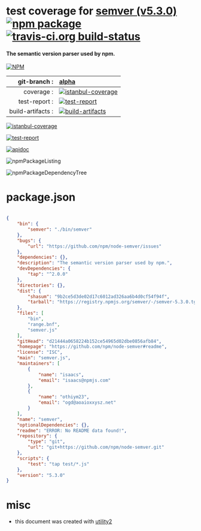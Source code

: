 # test coverage for  [semver (v5.3.0)](https://github.com/npm/node-semver#readme)  [![npm package](https://img.shields.io/npm/v/npmtest-semver.svg?style=flat-square)](https://www.npmjs.org/package/npmtest-semver) [![travis-ci.org build-status](https://api.travis-ci.org/npmtest/node-npmtest-semver.svg)](https://travis-ci.org/npmtest/node-npmtest-semver)
#### The semantic version parser used by npm.

[![NPM](https://nodei.co/npm/semver.png?downloads=true)](https://www.npmjs.com/package/semver)

| git-branch : | [alpha](https://github.com/npmtest/node-npmtest-semver/tree/alpha)|
|--:|:--|
| coverage : | [![istanbul-coverage](https://npmtest.github.io/node-npmtest-semver/build/coverage.badge.svg)](https://npmtest.github.io/node-npmtest-semver/build/coverage.html/index.html)|
| test-report : | [![test-report](https://npmtest.github.io/node-npmtest-semver/build/test-report.badge.svg)](https://npmtest.github.io/node-npmtest-semver/build/test-report.html)|
| build-artifacts : | [![build-artifacts](https://npmtest.github.io/node-npmtest-semver/glyphicons_144_folder_open.png)](https://github.com/npmtest/node-npmtest-semver/tree/gh-pages/build)|

[![istanbul-coverage](https://npmtest.github.io/node-npmtest-semver/build/screenCapture.buildCustomOrg.browser.coverage.html.png)](https://npmtest.github.io/node-npmtest-semver/build/coverage.html/index.html)

[![test-report](https://npmtest.github.io/node-npmtest-semver/build/screenCapture.buildCustomOrg.browser.%252Fhome%252Ftravis%252Fbuild%252Fnpmtest%252Fnode-npmtest-semver%252Ftmp%252Fbuild%252Ftest-report.html.png)](https://npmtest.github.io/node-npmtest-semver/build/test-report.html)

[![apidoc](https://npmdoc.github.io/node-npmdoc-semver/build/screenCapture.buildApidoc.browser.%252Fhome%252Ftravis%252Fbuild%252Fnpmdoc%252Fnode-npmdoc-semver%252Ftmp%252Fbuild%252Fapidoc.html.png)](https://npmdoc.github.io/node-npmdoc-semver/build/apidoc.html)

![npmPackageListing](https://npmtest.github.io/node-npmtest-semver/build/screenCapture.npmPackageListing.svg)

![npmPackageDependencyTree](https://npmtest.github.io/node-npmtest-semver/build/screenCapture.npmPackageDependencyTree.svg)



# package.json

```json

{
    "bin": {
        "semver": "./bin/semver"
    },
    "bugs": {
        "url": "https://github.com/npm/node-semver/issues"
    },
    "dependencies": {},
    "description": "The semantic version parser used by npm.",
    "devDependencies": {
        "tap": "^2.0.0"
    },
    "directories": {},
    "dist": {
        "shasum": "9b2ce5d3de02d17c6012ad326aa6b4d0cf54f94f",
        "tarball": "https://registry.npmjs.org/semver/-/semver-5.3.0.tgz"
    },
    "files": [
        "bin",
        "range.bnf",
        "semver.js"
    ],
    "gitHead": "d21444a0658224b152ce54965d02dbe0856afb84",
    "homepage": "https://github.com/npm/node-semver#readme",
    "license": "ISC",
    "main": "semver.js",
    "maintainers": [
        {
            "name": "isaacs",
            "email": "isaacs@npmjs.com"
        },
        {
            "name": "othiym23",
            "email": "ogd@aoaioxxysz.net"
        }
    ],
    "name": "semver",
    "optionalDependencies": {},
    "readme": "ERROR: No README data found!",
    "repository": {
        "type": "git",
        "url": "git+https://github.com/npm/node-semver.git"
    },
    "scripts": {
        "test": "tap test/*.js"
    },
    "version": "5.3.0"
}
```



# misc
- this document was created with [utility2](https://github.com/kaizhu256/node-utility2)
